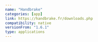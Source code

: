 ```yaml
---
name: "Handbrake"
categories: [app]
link: https://handbrake.fr/downloads.php
compatibility: native
versionFrom: "1.6.1"
type: applications
---
```


